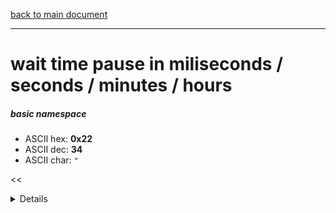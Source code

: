 [back to main document](../README.md)

---

# wait time pause in miliseconds / seconds / minutes / hours
##### basic namespace
- ASCII hex: __0x22__
- ASCII dec: __34__
- ASCII char: `"`

<<<DETAILS>>>

---

<<<USAGE>>>

---

<<<EXAMPLELINKSECTION>>>

---

[back to main document](../README.md)

***PROJECT RATTISH `@` 2023***
